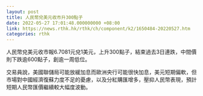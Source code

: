 ```yaml
---
layout: post
title: 人民幣兌美元收市升300點子
date: 2022-05-27 17:01:48.000000000 +08:00
link: https://news.rthk.hk/rthk/ch/component/k2/1650484-20220527.htm
categories: rthk
---
```


人民幣兌美元收市報6.7081元兌1美元，上升300點子，結束過去3日連跌，中間價則下跌逾600點子，創逾一周低位。

交易員說，美國聯儲局可能放緩加息而歐洲央行可能很快加息，美元短期偏軟，但市場對中國經濟復蘇力度不足的憂慮，以及分紅購匯增多，壓抑人民幣表現，預計短期人民幣匯價繼續較大幅度波動。
